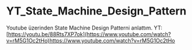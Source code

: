 # YT_State_Machine_Design_Pattern
Youtube üzerinden State Machine Design Patterni anlattım. 
YT: [https://youtu.be/88Rts7XP7ok](https://www.youtube.com/watch?v=rM5G1Oc2tHo)https://www.youtube.com/watch?v=rM5G1Oc2tHo

